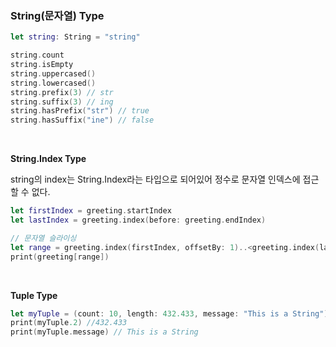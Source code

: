 ### String(문자열) **Type**

```swift
let string: String = "string"

string.count
string.isEmpty
string.uppercased()
string.lowercased()
string.prefix(3) // str
string.suffix(3) // ing
string.hasPrefix("str") // true
string.hasSuffix("ine") // false
```

</br>

**String.Index Type**

string의 index는 String.Index라는 타입으로 되어있어 정수로 문자열 인덱스에 접근할 수 없다.

```swift
let firstIndex = greeting.startIndex
let lastIndex = greeting.index(before: greeting.endIndex)

// 문자열 슬라이싱
let range = greeting.index(firstIndex, offsetBy: 1)..<greeting.index(lastIndex, offsetBy: -1)
print(greeting[range])
```
</br>

**Tuple Type**

```swift
let myTuple = (count: 10, length: 432.433, message: "This is a String")
print(myTuple.2) //432.433
print(myTuple.message) // This is a String
```
